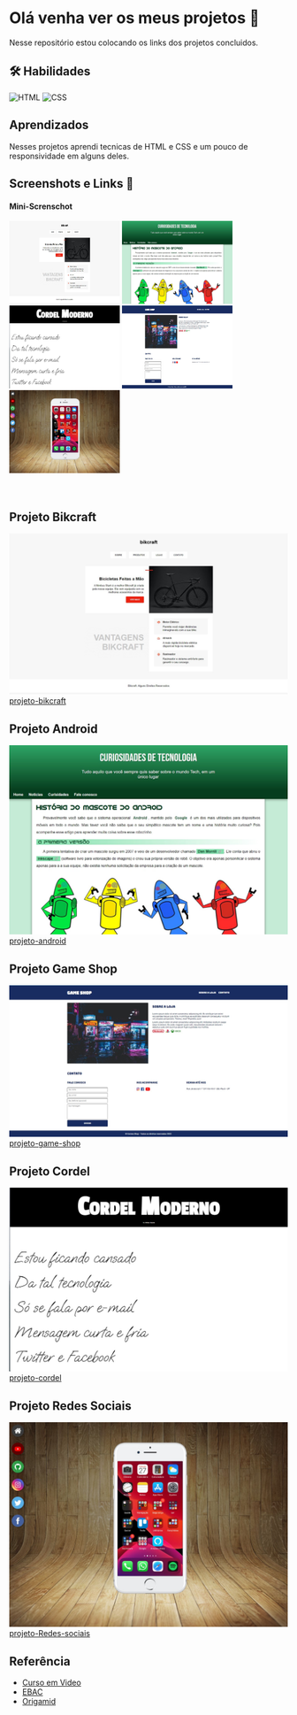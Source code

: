 # Olá venha ver os meus projetos 👀

Nesse repositório estou colocando os links dos projetos concluidos.

## 🛠 Habilidades
![HTML](https://img.shields.io/badge/HTML5-E34F26?style=for-the-badge&logo=html5&logoColor=white)
![CSS](https://img.shields.io/badge/CSS3-1572B6?style=for-the-badge&logo=css3&logoColor=white)


## Aprendizados

Nesses projetos aprendi  tecnicas de HTML e CSS e um pouco de responsividade em alguns deles.

## Screenshots e Links 🔗

<h4>Mini-Screnschot</h4>
<div>
 <img src="https://github.com/emmanuelmarcosdeoliveira/meus-projetos-educacionais/blob/main/projeto-bikcraft.jpg?raw=true" width="200" height="150" alt="Projeto-bikcraft">
<img src="https://github.com/emmanuelmarcosdeoliveira/meus-projetos-educacionais/blob/main/projeto-android.jpg?raw=true//300x300?text=App+Screenshot+Here" width="200" height="150" alt="Projeto-android">
 <img src="https://github.com/emmanuelmarcosdeoliveira/meus-projetos-educacionais/blob/main/projeto-cordel.jpg?raw=true" width="200" height="150" alt="projeto-cordel">
<img src="https://github.com/emmanuelmarcosdeoliveira/meus-projetos-educacionais/blob/main/projeto-game-shop.jpg?raw=true" width="200" height="150" alt="projeto-game-shop">
 <img src="https://raw.githubusercontent.com/emmanuelmarcosdeoliveira/projeto-redes-sociais/d44c196addbdc9b2bc25bfa721f8b13d0356cd53/imagens/Descri%C3%A7%C3%A3o%20do%20Projeto.jpg?raw=true" width="200" height="150" alt="Projeto-bikcraft">
</div>

<br>
<br>


<h2>Projeto Bikcraft</h2>

![projeto-bikcraft](https://github.com/emmanuelmarcosdeoliveira/meus-projetos-educacionais/blob/main/projeto-bikcraft.jpg?raw=true) [projeto-bikcraft](https://emmanuelmarcosdeoliveira.github.io/projeto-bikcraft/)

<h2> Projeto Android </h2>

![projeto-android](https://github.com/emmanuelmarcosdeoliveira/meus-projetos-educacionais/blob/main/projeto-android.jpg?raw=true//468x300?text=App+Screenshot+Here) [projeto-android](https://projetos-educacionais-ot3b.vercel.app/)

<h2>Projeto Game Shop</h2>

![Projeto-game-shop](https://github.com/emmanuelmarcosdeoliveira/meus-projetos-educacionais/blob/main/projeto-game-shop.jpg?raw=true) [projeto-game-shop](https://1-projeto-game-shop.vercel.app/)


<h2>Projeto Cordel </h2>

![Projeto-cordel](https://github.com/emmanuelmarcosdeoliveira/meus-projetos-educacionais/blob/main/projeto-cordel.jpg?raw=true) [projeto-cordel](https://emmanuelmarcosdeoliveira.github.io/projeto-cordel/)

<h2>Projeto Redes Sociais </h2>

![Projeto-Redes-Sociais](https://raw.githubusercontent.com/emmanuelmarcosdeoliveira/projeto-redes-sociais/d44c196addbdc9b2bc25bfa721f8b13d0356cd53/imagens/Descri%C3%A7%C3%A3o%20do%20Projeto.jpg?raw=true) [projeto-Redes-sociais](https://emmanuelmarcosdeoliveira.github.io/projeto-redes-sociais/)



## Referência

 - [Curso em Video](https://www.cursoemvideo.com.br)
 - [EBAC](https://ebac.art.br/)
 - [Origamid](https://www.origamid.com/)



